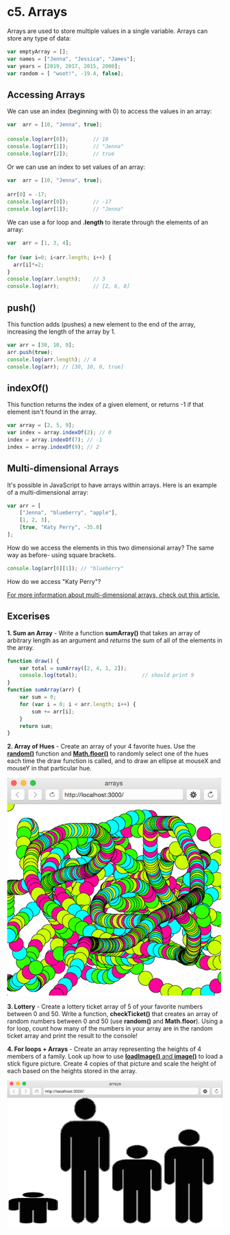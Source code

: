 # c5. Arrays

Arrays are used to store multiple values in a single variable. Arrays can store any type of data:

```javascript
var emptyArray = []; 
var names = ["Jenna", "Jessica", "James"];
var years = [2019, 2017, 2015, 2000];
var random = [ "woot!", -19.4, false]; 
```

## Accessing Arrays
We can use an index (beginning with 0) to access the values in an array:

```javascript
var  arr = [10, "Jenna", true];

console.log(arr[0]);        // 10
console.log(arr[1]);        // "Jenna"
console.log(arr[2]);        // true
```

Or we can use an index to set values of an array:

```javascript
var  arr = [10, "Jenna", true];

arr[0] = -17;
console.log(arr[0]);        // -17
console.log(arr[1]);        // "Jenna"
```

We can use a for loop and **.length** to iterate through the elements of an array:

```javascript
var  arr = [1, 3, 4];

for (var i=0; i<arr.length; i++) {
  arr[i]*=2;       
}
console.log(arr.length);    // 3
console.log(arr);           // [2, 6, 8]
```

## push()

This function adds (pushes) a new element to the end of the array, increasing the length of the array by 1.

```javascript
var arr = [30, 10, 0];
arr.push(true);
console.log(arr.length); // 4
console.log(arr); // [30, 10, 0, true]
```

## indexOf()

This function returns the index of a given element, or returns -1 if that element isn't found in the array.

```javascript
var array = [2, 5, 9];
var index = array.indexOf(2); // 0
index = array.indexOf(7); // -1
index = array.indexOf(9); // 2
```


## Multi-dimensional Arrays
It's possible in JavaScript to have arrays within arrays. Here is an example of a multi-dimensional array:

```javascript
var arr = [
    ["Jenna", "blueberry", "apple"],
    [1, 2, 3],
    [true, "Katy Perry", -35.0]
];
```

How do we access the elements in this two dimensional array? The same way as before- using square brackets.

```javascript
console.log(arr[0][1]); // "blueberry"
```

How do we access "Katy Perry"?

[For more information about multi-dimensional arrays, check out this article.](http://www.dyn-web.com/javascript/arrays/multidimensional.php)

## Excerises
**1. Sum an Array** - Write a function **sumArray()** that takes an array of arbitrary length as an argument and *returns* the sum of all of the elements in the array.

```javascript
function draw() {
    var total = sumArray([2, 4, 1, 2]); 
    console.log(total);                     // should print 9
}
function sumArray(arr) {
    var sum = 0;
    for (var i = 0; i < arr.length; i++) {
        sum += arr[i];
    }
    return sum;
}
```

**2. Array of Hues** - Create an array of your 4 favorite hues. Use the [**random()**](https://p5js.org/reference/#/p5/random) function and [**Math.floor()**](http://www.w3schools.com/jsref/jsref_floor.asp) to randomly select one of the hues each time the draw function is called, and to draw an ellipse at mouseX and mouseY in that particular hue.

![alt text](hues.png)

**3. Lottery** - Create a lottery ticket array of 5 of your favorite numbers between 0 and 50. Write a function, **checkTicket()** that creates an array of random numbers between 0 and 50 (use **random()** and **Math.floor**). Using a for loop, count how many of the numbers in your array are in the random ticket array and print the result to the console!

**4. For loops + Arrays** - Create an array representing the heights of 4 members of a family. Look up how to use [**loadImage()** and **image()**](https://p5js.org/examples/examples/Image_Load_and_Display_Image.php) to load a stick figure picture. Create 4 copies of that picture and scale the height of each based on the heights stored in the array.

![alt text](family.png)
